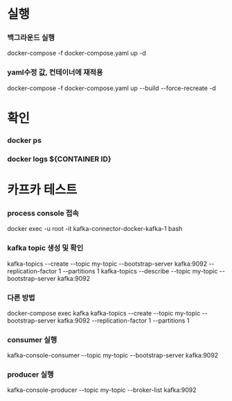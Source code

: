 # 실행
### 백그라운드 실행
docker-compose -f docker-compose.yaml up -d
### yaml수정 값, 컨테이너에 재적용
docker-compose -f docker-compose.yaml up --build --force-recreate -d

# 확인
### docker ps
### docker logs ${CONTAINER ID}


# 카프카 테스트
### process console 접속
docker exec -u root -it kafka-connector-docker-kafka-1 bash
### kafka topic 생성 및 확인
kafka-topics --create --topic my-topic --bootstrap-server kafka:9092 --replication-factor 1 --partitions 1
kafka-topics --describe --topic my-topic --bootstrap-server kafka:9092
### 다른 방법
docker-compose exec kafka kafka-topics --create --topic my-topic --bootstrap-server kafka:9092 --replication-factor 1 --partitions 1
### consumer 실행 
kafka-console-consumer --topic my-topic --bootstrap-server kafka:9092
### producer 실행
kafka-console-producer --topic my-topic --broker-list kafka:9092